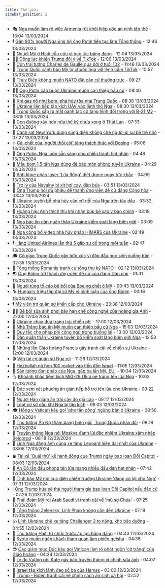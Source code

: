 ```yaml
---
title: Thế giới
sidebar_position: 2
---
```


<!-- vnexpress-the-gioi:START -->
- 🎭 [Nga muốn làm rõ việc Armenia rút khỏi hiệp ước an ninh tập thể](https://vnexpress.net/nga-muon-lam-ro-viec-armenia-rut-khoi-hiep-uoc-an-ninh-tap-the-4721961.html) - 13:04 13/03/2024
- 🕴 [Gần 90% người Nga ủng hộ ông Putin tiếp tục làm Tổng thống](https://vnexpress.net/gan-90-nguoi-nga-ung-ho-ong-putin-tiep-tuc-lam-tong-thong-4721963.html) - 12:46 13/03/2024
- 🤭 [Người Mỹ ở Haiti cầu cứu vì bạo lực băng đảng](https://vnexpress.net/nguoi-my-o-haiti-cau-cuu-vi-bao-luc-bang-dang-4721955.html) - 12:04 13/03/2024
- 🧑‍💻 [Động lực khiến Trump đổi ý về TikTok](https://vnexpress.net/dong-luc-khien-trump-doi-y-ve-tiktok-4721616.html) - 12:00 13/03/2024
- 🦏 [Con trai tướng Charles de Gaulle qua đời ở tuổi 102](https://vnexpress.net/con-trai-tuong-charles-de-gaulle-qua-doi-o-tuoi-102-4721950.html) - 11:46 13/03/2024
- 🦒 [Trung Quốc cảnh báo Mỹ tự chuốc họa với lệnh cấm TikTok](https://vnexpress.net/trung-quoc-canh-bao-my-tu-chuoc-hoa-voi-lenh-cam-tiktok-4721905.html) - 10:57 13/03/2024
- 🌈 [Thụy Điển không muốn NATO đặt căn cứ thường trực](https://vnexpress.net/thuy-dien-khong-muon-nato-dat-can-cu-thuong-truc-4721836.html) - 09:27 13/03/2024
- 🧑‍🏫 [Ông Putin cáo buộc Ukraine muốn can thiệp bầu cử](https://vnexpress.net/ong-putin-cao-buoc-ukraine-muon-can-thiep-bau-cu-4721849.html) - 08:46 13/03/2024
- 🐲 [Khí gas nổ như bom, phá hủy tòa nhà Trung Quốc](https://vnexpress.net/khi-gas-no-nhu-bom-pha-huy-toa-nha-trung-quoc-4721841.html) - 08:38 13/03/2024
- 🦒 [Ukraine liên tiếp tập kích UAV vào lãnh thổ Nga](https://vnexpress.net/ukraine-lien-tiep-tap-kich-uav-vao-lanh-tho-nga-4721840.html) - 08:30 13/03/2024
- 🐻 [Trung Quốc sắp ra mắt oanh tạc cơ tàng hình đối trọng với B-21 Mỹ](https://vnexpress.net/trung-quoc-sap-ra-mat-oanh-tac-co-tang-hinh-doi-trong-voi-b-21-my-4721704.html) - 08:15 13/03/2024
- 🚀 [Con đường xây hơn nửa thế kỷ chưa xong ở Thái Lan](https://vnexpress.net/con-duong-xay-hon-nua-the-ky-chua-xong-o-thai-lan-4720038.html) - 07:33 13/03/2024
- 🥰 [Cảnh sát New York dùng súng điện khống chế người di cư bế trẻ nhỏ](https://vnexpress.net/canh-sat-new-york-dung-sung-dien-khong-che-nguoi-di-cu-be-tre-nho-4721679.html) - 07:27 13/03/2024
- 🔥 [Cái chết của &#39;người thổi còi&#39; tăng thách thức với Boeing](https://vnexpress.net/cai-chet-cua-nguoi-thoi-coi-tang-thach-thuc-voi-boeing-4721630.html) - 05:06 13/03/2024
- 🥳 [Ông Putin: Nga luôn sẵn sàng cho chiến tranh hạt nhân](https://vnexpress.net/ong-putin-nga-luon-san-sang-cho-chien-tranh-hat-nhan-4721657.html) - 04:48 13/03/2024
- 💼 [Mẫu bom 1,5 tấn Nga dùng để bào mòn phòng tuyến Ukraine](https://vnexpress.net/mau-bom-1-5-tan-nga-dung-de-bao-mon-phong-tuyen-ukraine-4721172.html) - 04:29 13/03/2024
- 🤡 [Anh khoe pháo laser &#39;Lửa Rồng&#39; diệt drone ngay tức khắc](https://vnexpress.net/anh-khoe-phao-laser-lua-rong-diet-drone-ngay-tuc-khac-4721690.html) - 04:09 13/03/2024
- 🌁 [Trợ lý của Navalny bị xịt hơi cay, đập búa](https://vnexpress.net/tro-ly-cua-navalny-bi-xit-hoi-cay-dap-bua-4721682.html) - 03:51 13/03/2024
- 🤩 [Ông Trump hội đủ phiếu để thành ứng viên đề cử đảng Cộng hòa](https://vnexpress.net/ong-trump-hoi-du-phieu-de-thanh-ung-vien-de-cu-dang-cong-hoa-4721697.html) - 03:43 13/03/2024
- 🎉 [Ukraine tuyên bố phá hủy căn cứ nổi của Nga trên tàu dầu](https://vnexpress.net/ukraine-tuyen-bo-pha-huy-can-cu-noi-cua-nga-tren-tau-dau-4721444.html) - 03:32 13/03/2024
- 🎉 [Hoàng hậu Anh thích thú khi nhận búp bê sao y bản chính](https://vnexpress.net/hoang-hau-anh-thich-thu-khi-nhan-bup-be-sao-y-ban-chinh-4721628.html) - 03:18 13/03/2024
- 🌁 [Nga bác tin dân quân thân Ukraine kiểm soát làng biên giới](https://vnexpress.net/nga-bac-tin-dan-quan-than-ukraine-kiem-soat-lang-bien-gioi-4721641.html) - 03:09 13/03/2024
- 🌊 [Nga công bố video phá hủy pháo HIMARS của Ukraine](https://vnexpress.net/nga-cong-bo-video-pha-huy-phao-himars-cua-ukraine-4721581.html) - 02:49 13/03/2024
- 🕴 [Hãng United Airlines lần thứ 5 gặp sự cố trong một tuần](https://vnexpress.net/hang-united-airlines-lan-thu-5-gap-su-co-trong-mot-tuan-4721626.html) - 02:47 13/03/2024
- 🎓 [Cô giáo Trung Quốc gây bức xúc vì đập đầu học sinh xuống bàn](https://vnexpress.net/co-giao-trung-quoc-gay-buc-xuc-vi-dap-dau-hoc-sinh-xuong-ban-4721619.html) - 02:35 13/03/2024
- 🦩 [Tổng thống Romania tranh cử tổng thư ký NATO](https://vnexpress.net/tong-thong-romania-tranh-cu-tong-thu-ky-nato-4721595.html) - 02:12 13/03/2024
- 🌏 [Ông Biden trở thành ứng viên đề cử của đảng Dân chủ](https://vnexpress.net/ong-biden-tro-thanh-ung-vien-de-cu-cua-dang-dan-chu-4721615.html) - 01:31 13/03/2024
- 🌋 [Người từng tố cáo bê bối của Boeing chết ở Mỹ](https://vnexpress.net/nguoi-tung-to-cao-be-boi-cua-boeing-chet-o-my-4721578.html) - 00:43 13/03/2024
- 🪜 [Hungary triệu tập đại sứ Mỹ vì bình luận của ông Biden](https://vnexpress.net/hungary-trieu-tap-dai-su-my-vi-binh-luan-cua-ong-biden-4721592.html) - 00:16 13/03/2024
- 🕴 [Mỹ viện trợ quân sự khẩn cấp cho Ukraine](https://vnexpress.net/my-vien-tro-quan-su-khan-cap-cho-ukraine-4721580.html) - 23:38 12/03/2024
- 🧑‍🏫 [Bê bối sửa ảnh phơi bày hạn chế công nghệ của hoàng gia Anh](https://vnexpress.net/be-boi-sua-anh-phoi-bay-han-che-cong-nghe-cua-hoang-gia-anh-4721194.html) - 22:00 12/03/2024
- 🌮 [Ukraine chạy đua trang trải chiến phí](https://vnexpress.net/ukraine-chay-dua-trang-trai-chien-phi-4721179.html) - 17:00 12/03/2024
- 🚦 [Nhà Trắng bác tin Mỹ muốn can thiệp bầu cử Nga](https://vnexpress.net/nha-trang-bac-tin-my-muon-can-thiep-bau-cu-nga-4721556.html) - 15:03 12/03/2024
- 💫 [Quy tắc cho phép phi công ngủ trong buồng lái](https://vnexpress.net/quy-tac-cho-phep-phi-cong-ngu-trong-buong-lai-4721181.html) - 13:00 12/03/2024
- 🤡 [Dân quân thân Ukraine tuyên bố kiểm soát làng biên giới Nga](https://vnexpress.net/dan-quan-than-ukraine-tuyen-bo-kiem-soat-lang-bien-gioi-nga-4721536.html) - 12:53 12/03/2024
- 🦣 [Những lần Giáo hoàng Francis gây tranh cãi về chiến sự Ukraine](https://vnexpress.net/nhung-lan-giao-hoang-francis-gay-tranh-cai-ve-chien-su-ukraine-4720902.html) - 12:00 12/03/2024
- 🎬 [Vận tải cơ quân sự Nga rơi](https://vnexpress.net/van-tai-co-quan-su-nga-roi-4721527.html) - 11:26 12/03/2024
- 🎉 [Hezbollah nã hơn 100 rocket vào tiền đồn Israel](https://vnexpress.net/hezbollah-na-hon-100-rocket-vao-tien-don-israel-4721521.html) - 11:05 12/03/2024
- 🎡 [Sản lượng đạn pháo của Nga &#39;gấp ba lần Mỹ, EU&#39;](https://vnexpress.net/san-luong-dan-phao-cua-nga-gap-ba-lan-my-eu-4721131.html) - 10:34 12/03/2024
- 🌜 [Khoảnh khắc tiêm kích MiG-29 Ukraine trúng tên lửa Nga](https://vnexpress.net/khoanh-khac-tiem-kich-mig-29-ukraine-trung-ten-lua-nga-4721433.html) - 10:03 12/03/2024
- 🎡 [Đức xem xét phương án gián tiếp hỗ trợ tên lửa cho Ukraine](https://vnexpress.net/duc-xem-xet-phuong-an-gian-tiep-ho-tro-ten-lua-cho-ukraine-4721316.html) - 09:22 12/03/2024
- 🤗 [Người Hàn giảm ăn trái cây do giá cao](https://vnexpress.net/nguoi-han-giam-an-trai-cay-do-gia-cao-4721204.html) - 09:17 12/03/2024
- 🦩 [Loạt cơ sở dầu khí Nga bị tập kích](https://vnexpress.net/loat-co-so-dau-khi-nga-bi-tap-kich-4721407.html) - 09:03 12/03/2024
- 🎓 [Hồng y Vatican kêu gọi &#39;phe tấn công&#39; ngừng bắn ở Ukraine](https://vnexpress.net/hong-y-vatican-keu-goi-phe-tan-cong-ngung-ban-o-ukraine-4721412.html) - 08:50 12/03/2024
- 🌁 [Thủ tướng Ấn Độ thăm bang biên giới, Trung Quốc phản đối](https://vnexpress.net/thu-tuong-an-do-tham-bang-bien-gioi-trung-quoc-phan-doi-4721396.html) - 08:18 12/03/2024
- 🤩 [Truyền thông Nga nói Moskva đánh lùi đặc nhiệm Ukraine xâm nhập Belgorod](https://vnexpress.net/truyen-thong-nga-noi-moskva-danh-lui-dac-nhiem-ukraine-xam-nhap-belgorod-4721296.html) - 08:18 12/03/2024
- 👹 [Lính Nga đăng ảnh cùng xe tăng Leopard hiện đại nhất của Ukraine](https://vnexpress.net/linh-nga-dang-anh-cung-xe-tang-leopard-hien-dai-nhat-cua-ukraine-4721355.html) - 08:08 12/03/2024
- ⛽️ [Tài xế &#39;Quái thú&#39; kể hành động của Trump ngày bạo loạn Đồi Capitol](https://vnexpress.net/tai-xe-quai-thu-ke-hanh-dong-cua-trump-ngay-bao-loan-doi-capitol-4721267.html) - 08:03 12/03/2024
- 🚀 [Ấn Độ lần đầu phóng tên lửa mang nhiều đầu đạn hạt nhân](https://vnexpress.net/an-do-lan-dau-phong-ten-lua-mang-nhieu-dau-dan-hat-nhan-4721374.html) - 07:42 12/03/2024
- 🎡 [Tình báo Mỹ nói cục diện chiến trường Ukraine &#39;đang có lợi cho Nga&#39;](https://vnexpress.net/tinh-bao-my-noi-cuc-dien-chien-truong-ukraine-dang-co-loi-cho-nga-4721190.html) - 07:31 12/03/2024
- 🕯 [Ông Trump hứa sẽ thả người tham gia bạo loạn Đồi Capitol nếu đắc cử](https://vnexpress.net/ong-trump-hua-se-tha-nguoi-tham-gia-bao-loan-doi-capitol-neu-dac-cu-4721325.html) - 07:26 12/03/2024
- 🐻 [Phái đoàn Mỹ rời Arab Saudi vì tranh cãi về &#39;mũ sợ Chúa&#39;](https://vnexpress.net/phai-doan-my-roi-arab-saudi-vi-tranh-cai-ve-mu-so-chua-4721351.html) - 07:25 12/03/2024
- 🚦 [Tổng thống Zelensky: Lính Pháp không cần đến Ukraine](https://vnexpress.net/tong-thong-zelensky-linh-phap-khong-can-den-ukraine-4721216.html) - 07:19 12/03/2024
- 👍 [Lính Ukraine chê xe tăng Challenger 2 to nặng, khó bảo dưỡng](https://vnexpress.net/linh-ukraine-che-xe-tang-challenger-2-to-nang-kho-bao-duong-4721171.html) - 04:55 12/03/2024
- 🚀 [Thủ tướng Haiti từ chức trước áp lực băng đảng](https://vnexpress.net/thu-tuong-haiti-tu-chuc-truoc-ap-luc-bang-dang-4721293.html) - 04:43 12/03/2024
- 🌮 [Kyoto muốn ngăn khách tham quan làm phiền geisha](https://vnexpress.net/kyoto-muon-ngan-khach-tham-quan-lam-phien-geisha-4721224.html) - 04:38 12/03/2024
- 😎 [Các giám mục Đức kêu gọi Vatican làm rõ phát ngôn &#39;cờ trắng&#39; của Giáo hoàng](https://vnexpress.net/cac-giam-muc-duc-keu-goi-vatican-lam-ro-phat-ngon-co-trang-cua-giao-hoang-4721283.html) - 04:24 12/03/2024
- 🐲 [Lý do Vương phi Kate gây bão truyền thông vì chỉnh sửa ảnh](https://vnexpress.net/ly-do-vuong-phi-kate-gay-bao-truyen-thong-vi-chinh-sua-anh-4721175.html) - 04:07 12/03/2024
- 💫 [Israel tập kích lãnh đạo số ba của Hamas](https://vnexpress.net/israel-tap-kich-lanh-dao-so-ba-cua-hamas-4721230.html) - 03:00 12/03/2024
- 👀 [Trump - Biden tranh cãi về chính sách an sinh xã hội](https://vnexpress.net/trump-biden-tranh-cai-ve-chinh-sach-an-sinh-xa-hoi-4721201.html) - 02:52 12/03/2024<!-- vnexpress-the-gioi:END -->